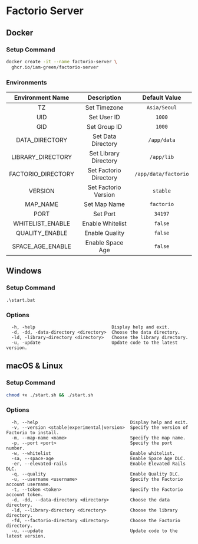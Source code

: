 # Factorio Server

## Docker

### Setup Command

```bash
docker create -it --name factorio-server \
  ghcr.io/iam-green/factorio-server
```

### Environments

|  Environment Name  |      Description       |    Default Value     |
| :----------------: | :--------------------: | :------------------: |
|         TZ         |      Set Timezone      |     `Asia/Seoul`     |
|        UID         |      Set User ID       |        `1000`        |
|        GID         |      Set Group ID      |        `1000`        |
|   DATA_DIRECTORY   |   Set Data Directory   |     `/app/data`      |
| LIBRARY_DIRECTORY  | Set Library Directory  |      `/app/lib`      |
| FACTORIO_DIRECTORY | Set Factorio Directory | `/app/data/factorio` |
|      VERSION       |  Set Factorio Version  |       `stable`       |
|      MAP_NAME      |      Set Map Name      |      `factorio`      |
|        PORT        |        Set Port        |       `34197`        |
|  WHITELIST_ENABLE  |    Enable Whitelist    |       `false`        |
|   QUALITY_ENABLE   |     Enable Quality     |       `false`        |
|  SPACE_AGE_ENABLE  |    Enable Space Age    |       `false`        |

## Windows

### Setup Command

```batch
.\start.bat
```

### Options

```
  -h, -help                             Display help and exit.
  -d, -dd, -data-directory <directory>  Choose the data directory.
  -ld, -library-directory <directory>   Choose the library directory.
  -u, -update                           Update code to the latest version.
```

## macOS & Linux

### Setup Command

```bash
chmod +x ./start.sh && ./start.sh
```

### Options

```
  -h, --help                                   Display help and exit.
  -v, --version <stable|experimental|version>  Specify the version of Factorio to install.
  -m, --map-name <name>                        Specify the map name.
  -p, --port <port>                            Specify the port number.
  -w, --whitelist                              Enable whitelist.
  -sa, --space-age                             Enable Space Age DLC.
  -er, --elevated-rails                        Enable Elevated Rails DLC.
  -q, --quality                                Enable Quality DLC.
  -u, --username <username>                    Specify the Factorio account username.
  -t, --token <token>                          Specify the Factorio account token.
  -d, -dd, --data-directory <directory>        Choose the data directory.
  -ld, --library-directory <directory>         Choose the library directory.
  -fd, --factorio-directory <directory>        Choose the Factorio directory.
  -u, --update                                 Update code to the latest version.
```
